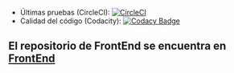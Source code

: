 * Últimas pruebas (CircleCI): [![CircleCI](https://circleci.com/gh/UAMISO4101/turing201620/tree/develop.svg?style=svg)](https://circleci.com/gh/UAMISO4101/turing201620/tree/develop) 
* Calidad del código (Codacity): [![Codacy Badge](https://api.codacy.com/project/badge/Grade/4caec7da65a949bda22a2de890f8409c)](https://www.codacy.com/app/s-linan10/turing201620?utm_source=github.com&amp;utm_medium=referral&amp;utm_content=UAMISO4101/turing201620&amp;utm_campaign=Badge_Grade)

El repositorio de FrontEnd se encuentra en [FrontEnd](https://github.com/slinan/sonidosLibresG2)
--
